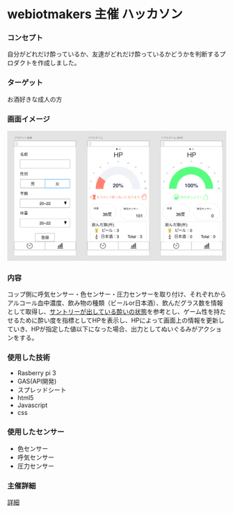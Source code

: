 # webiotmakers 主催 ハッカソン

### コンセプト

自分がどれだけ酔っているか、友達がどれだけ酔っているかどうかを判断するプロダクトを作成しました。

### ターゲット

お酒好きな成人の方

### 画面イメージ

![image](/image.png)

### 内容

コップ側に呼気センサー・色センサー・圧力センサーを取り付け、それぞれからアルコール血中濃度、飲み物の種類（ビールor日本酒）、飲んだグラス数を情報として取得し、[サントリーが出している酔いの状態](https://www.suntory.co.jp/arp/drunk/)を参考とし、ゲーム性を持たせるために酔い度を指標としてHPを表示し、HPによって画面上の情報を更新していき、HPが指定した値以下になった場合、出力としてぬいぐるみがアクションをする。

### 使用した技術

- Rasberry pi 3
- GAS(API開発)
- スプレッドシート
- html5
- Javascript
- css

### 使用したセンサー

- 色センサー
- 呼気センサー
- 圧力センサー

### 主催詳細

[詳細](https://webiotmakers.connpass.com/event/110708/)

